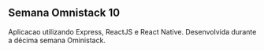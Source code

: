 ## Semana Omnistack 10

Aplicacao utilizando Express, ReactJS e React Native. 
Desenvolvida durante a décima semana Oministack.
